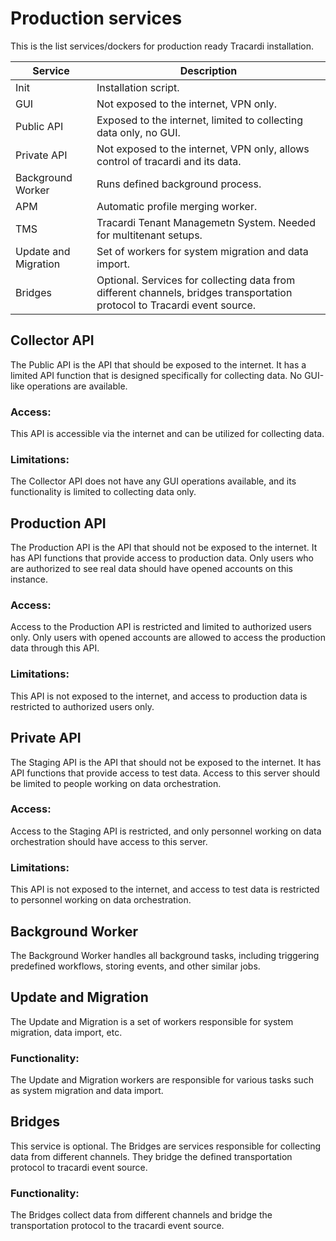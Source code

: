 # Production services

This is the list services/dockers for production ready Tracardi installation.

Service    | Description                                                                                                               |
-----------|---------------------------------------------------------------------------------------------------------------------------|
Init | Installation script.                                                                                                      |
GUI        | Not exposed to the internet, VPN only.                                                                                    |
Public API | Exposed to the internet, limited to collecting data only, no GUI.                                                         |
Private API| Not exposed to the internet, VPN only, allows control of tracardi and its data.                                           |
Background Worker    | Runs defined background process.                                                                                          |
APM | Automatic profile merging worker.                                                                                         |
TMS | Tracardi Tenant Managemetn System. Needed for multitenant setups.                                                         |
Update and Migration    | Set of workers for system migration and data import.                                                                      |
Bridges    | Optional. Services for collecting data from different channels, bridges transportation protocol to Tracardi event source. | 

## Collector API

The Public API is the API that should be exposed to the internet. It has a limited API function that is designed
specifically for collecting data. No GUI-like operations are available.

### Access:

This API is accessible via the internet and can be utilized for collecting data.

### Limitations:

The Collector API does not have any GUI operations available, and its functionality is limited to collecting data only.

## Production API

The Production API is the API that should not be exposed to the internet. It has API functions that provide access to
production data. Only users who are authorized to see real data should have opened accounts on this instance.

### Access:

Access to the Production API is restricted and limited to authorized users only. Only users with opened accounts are
allowed to access the production data through this API.

### Limitations:

This API is not exposed to the internet, and access to production data is restricted to authorized users only.

## Private API

The Staging API is the API that should not be exposed to the internet. It has API functions that provide access to test
data. Access to this server should be limited to people working on data orchestration.

### Access:

Access to the Staging API is restricted, and only personnel working on data orchestration should have access to this
server.

### Limitations:

This API is not exposed to the internet, and access to test data is restricted to personnel working on data
orchestration.

## Background Worker

The Background Worker handles all background tasks, including triggering predefined workflows, storing events, and other similar jobs.

## Update and Migration

The Update and Migration is a set of workers responsible for system migration, data import, etc.

### Functionality:

The Update and Migration workers are responsible for various tasks such as system migration and data import.

## Bridges

This service is optional. The Bridges are services responsible for collecting data from different channels. They bridge the defined transportation
protocol to tracardi event source.

### Functionality:

The Bridges collect data from different channels and bridge the transportation protocol to the tracardi event source.